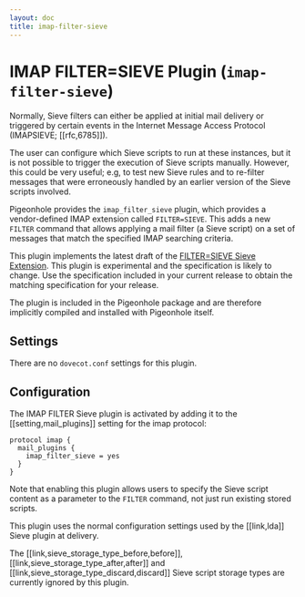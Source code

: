 ```yaml
---
layout: doc
title: imap-filter-sieve
---
```


# IMAP FILTER=SIEVE Plugin (`imap-filter-sieve`)

Normally, Sieve filters can either be applied at initial mail delivery
or triggered by certain events in the Internet Message Access Protocol
(IMAPSIEVE; [[rfc,6785]]).

The user can configure which Sieve scripts to run at these instances, but it
is not possible to trigger the execution of Sieve scripts manually.
However, this could be very useful; e.g, to test new Sieve rules and to
re-filter messages that were erroneously handled by an earlier version
of the Sieve scripts involved.

Pigeonhole provides the `imap_filter_sieve` plugin, which provides a
vendor-defined IMAP extension called `FILTER=SIEVE`. This adds a new
`FILTER` command that allows applying a mail filter (a Sieve script)
on a set of messages that match the specified IMAP searching criteria.

This plugin implements the latest draft of the
[FILTER=SIEVE Sieve Extension](https://github.com/dovecot/pigeonhole/blob/master/doc/rfc/draft-bosch-imap-filter-sieve-00.txt).
This plugin is experimental and the specification is likely to change.
Use the specification included in your current release to obtain the
matching specification for your release.

The plugin is included in the Pigeonhole package and are therefore implicitly
compiled and installed with Pigeonhole itself.

## Settings

There are no `dovecot.conf` settings for this plugin.

## Configuration

The IMAP FILTER Sieve plugin is activated by adding it to the
[[setting,mail_plugins]] setting for the imap protocol:

```[dovecot.conf]
protocol imap {
  mail_plugins {
    imap_filter_sieve = yes
  }
}
```

Note that enabling this plugin allows users to specify the Sieve script
content as a parameter to the `FILTER` command, not just run existing
stored scripts.

This plugin uses the normal configuration settings used by the [[link,lda]]
Sieve plugin at delivery.

The [[link,sieve_storage_type_before,before]],
[[link,sieve_storage_type_after,after]] and
[[link,sieve_storage_type_discard,discard]] Sieve script storage types are
currently ignored by this plugin.
